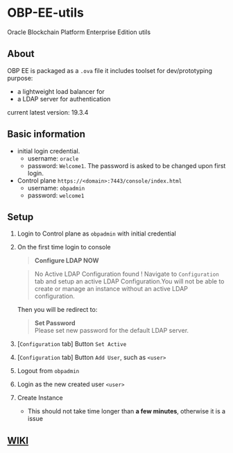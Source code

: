 # OBP-EE-utils
Oracle Blockchain Platform Enterprise Edition utils

## About
OBP EE is packaged as a `.ova` file
it includes toolset for dev/prototyping purpose:
- a lightweight load balancer for 
- a LDAP server for authentication

current latest version: 19.3.4
## Basic information
- initial login credential. 
  - username: `oracle`
  - password: `Welcome1`. The password is asked to be changed upon first login. 
- Control plane `https://<domain>:7443/console/index.html`
  - username: `obpadmin`
  - password: `welcome1`

## Setup
1. Login to Control plane as `obpadmin` with initial credential
1. On the first time login to console
    > **Configure LDAP NOW**

    > No Active LDAP Configuration found ! Navigate to `Configuration` tab and setup an active LDAP Configuration.You will not be able to create or manage an instance without an active LDAP configuration.
   
   Then you will be redirect to:
    > **Set Password**  
    > Please set new password for the default LDAP server.

1. [`Configuration` tab] Button `Set Active`
1. [`Configuration` tab] Button `Add User`, such as `<user>`
1. Logout from `obpadmin`
1. Login as the new created user `<user>`
1. Create Instance
     - This should not take time longer than **a few minutes**, otherwise it is a issue


## [WIKI](https://github.com/davidkhala/OBP-EE-utils/wiki)


